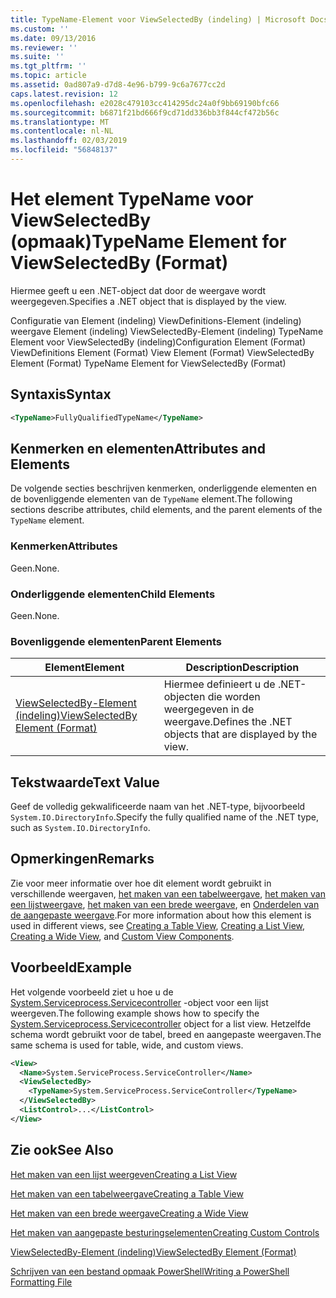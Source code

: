 ```yaml
---
title: TypeName-Element voor ViewSelectedBy (indeling) | Microsoft Docs
ms.custom: ''
ms.date: 09/13/2016
ms.reviewer: ''
ms.suite: ''
ms.tgt_pltfrm: ''
ms.topic: article
ms.assetid: 0ad807a9-d7d8-4e96-b799-9c6a7677cc2d
caps.latest.revision: 12
ms.openlocfilehash: e2028c479103cc414295dc24a0f9bb69190bfc66
ms.sourcegitcommit: b6871f21bd666f9cd71dd336bb3f844cf472b56c
ms.translationtype: MT
ms.contentlocale: nl-NL
ms.lasthandoff: 02/03/2019
ms.locfileid: "56848137"
---
```

# <a name="typename-element-for-viewselectedby-format"></a><span data-ttu-id="2b359-102">Het element TypeName voor ViewSelectedBy (opmaak)</span><span class="sxs-lookup"><span data-stu-id="2b359-102">TypeName Element for ViewSelectedBy (Format)</span></span>

<span data-ttu-id="2b359-103">Hiermee geeft u een .NET-object dat door de weergave wordt weergegeven.</span><span class="sxs-lookup"><span data-stu-id="2b359-103">Specifies a .NET object that is displayed by the view.</span></span>

<span data-ttu-id="2b359-104">Configuratie van Element (indeling) ViewDefinitions-Element (indeling) weergave Element (indeling) ViewSelectedBy-Element (indeling) TypeName Element voor ViewSelectedBy (indeling)</span><span class="sxs-lookup"><span data-stu-id="2b359-104">Configuration Element (Format) ViewDefinitions Element (Format) View Element (Format) ViewSelectedBy Element (Format) TypeName Element for ViewSelectedBy (Format)</span></span>

## <a name="syntax"></a><span data-ttu-id="2b359-105">Syntaxis</span><span class="sxs-lookup"><span data-stu-id="2b359-105">Syntax</span></span>

```xml
<TypeName>FullyQualifiedTypeName</TypeName>
```

## <a name="attributes-and-elements"></a><span data-ttu-id="2b359-106">Kenmerken en elementen</span><span class="sxs-lookup"><span data-stu-id="2b359-106">Attributes and Elements</span></span>

<span data-ttu-id="2b359-107">De volgende secties beschrijven kenmerken, onderliggende elementen en de bovenliggende elementen van de `TypeName` element.</span><span class="sxs-lookup"><span data-stu-id="2b359-107">The following sections describe attributes, child elements, and the parent elements of the `TypeName` element.</span></span>

### <a name="attributes"></a><span data-ttu-id="2b359-108">Kenmerken</span><span class="sxs-lookup"><span data-stu-id="2b359-108">Attributes</span></span>

<span data-ttu-id="2b359-109">Geen.</span><span class="sxs-lookup"><span data-stu-id="2b359-109">None.</span></span>

### <a name="child-elements"></a><span data-ttu-id="2b359-110">Onderliggende elementen</span><span class="sxs-lookup"><span data-stu-id="2b359-110">Child Elements</span></span>

<span data-ttu-id="2b359-111">Geen.</span><span class="sxs-lookup"><span data-stu-id="2b359-111">None.</span></span>

### <a name="parent-elements"></a><span data-ttu-id="2b359-112">Bovenliggende elementen</span><span class="sxs-lookup"><span data-stu-id="2b359-112">Parent Elements</span></span>

|<span data-ttu-id="2b359-113">Element</span><span class="sxs-lookup"><span data-stu-id="2b359-113">Element</span></span>|<span data-ttu-id="2b359-114">Description</span><span class="sxs-lookup"><span data-stu-id="2b359-114">Description</span></span>|
|-------------|-----------------|
|[<span data-ttu-id="2b359-115">ViewSelectedBy-Element (indeling)</span><span class="sxs-lookup"><span data-stu-id="2b359-115">ViewSelectedBy Element (Format)</span></span>](./viewselectedby-element-format.md)|<span data-ttu-id="2b359-116">Hiermee definieert u de .NET-objecten die worden weergegeven in de weergave.</span><span class="sxs-lookup"><span data-stu-id="2b359-116">Defines the .NET objects that are displayed by the view.</span></span>|

## <a name="text-value"></a><span data-ttu-id="2b359-117">Tekstwaarde</span><span class="sxs-lookup"><span data-stu-id="2b359-117">Text Value</span></span>

<span data-ttu-id="2b359-118">Geef de volledig gekwalificeerde naam van het .NET-type, bijvoorbeeld `System.IO.DirectoryInfo`.</span><span class="sxs-lookup"><span data-stu-id="2b359-118">Specify the fully qualified name of the .NET type, such as `System.IO.DirectoryInfo`.</span></span>

## <a name="remarks"></a><span data-ttu-id="2b359-119">Opmerkingen</span><span class="sxs-lookup"><span data-stu-id="2b359-119">Remarks</span></span>

<span data-ttu-id="2b359-120">Zie voor meer informatie over hoe dit element wordt gebruikt in verschillende weergaven, [het maken van een tabelweergave](./creating-a-table-view.md), [het maken van een lijstweergave](./creating-a-list-view.md), [het maken van een brede weergave](./creating-a-wide-view.md), en [ Onderdelen van de aangepaste weergave](./creating-custom-controls.md).</span><span class="sxs-lookup"><span data-stu-id="2b359-120">For more information about how this element is used in different views, see [Creating a Table View](./creating-a-table-view.md), [Creating a List View](./creating-a-list-view.md), [Creating a Wide View](./creating-a-wide-view.md), and [Custom View Components](./creating-custom-controls.md).</span></span>

## <a name="example"></a><span data-ttu-id="2b359-121">Voorbeeld</span><span class="sxs-lookup"><span data-stu-id="2b359-121">Example</span></span>

<span data-ttu-id="2b359-122">Het volgende voorbeeld ziet u hoe u de [System.Serviceprocess.Servicecontroller](/dotnet/api/System.ServiceProcess.ServiceController) -object voor een lijst weergeven.</span><span class="sxs-lookup"><span data-stu-id="2b359-122">The following example shows how to specify the [System.Serviceprocess.Servicecontroller](/dotnet/api/System.ServiceProcess.ServiceController) object for a list view.</span></span> <span data-ttu-id="2b359-123">Hetzelfde schema wordt gebruikt voor de tabel, breed en aangepaste weergaven.</span><span class="sxs-lookup"><span data-stu-id="2b359-123">The same schema is used for table, wide, and custom views.</span></span>

```xml
<View>
  <Name>System.ServiceProcess.ServiceController</Name>
  <ViewSelectedBy>
    <TypeName>System.ServiceProcess.ServiceController</TypeName>
  </ViewSelectedBy>
  <ListControl>...</ListControl>
</View>
```

## <a name="see-also"></a><span data-ttu-id="2b359-124">Zie ook</span><span class="sxs-lookup"><span data-stu-id="2b359-124">See Also</span></span>

[<span data-ttu-id="2b359-125">Het maken van een lijst weergeven</span><span class="sxs-lookup"><span data-stu-id="2b359-125">Creating a List View</span></span>](./creating-a-list-view.md)

[<span data-ttu-id="2b359-126">Het maken van een tabelweergave</span><span class="sxs-lookup"><span data-stu-id="2b359-126">Creating a Table View</span></span>](./creating-a-table-view.md)

[<span data-ttu-id="2b359-127">Het maken van een brede weergave</span><span class="sxs-lookup"><span data-stu-id="2b359-127">Creating a Wide View</span></span>](./creating-a-wide-view.md)

[<span data-ttu-id="2b359-128">Het maken van aangepaste besturingselementen</span><span class="sxs-lookup"><span data-stu-id="2b359-128">Creating Custom Controls</span></span>](./creating-custom-controls.md)

[<span data-ttu-id="2b359-129">ViewSelectedBy-Element (indeling)</span><span class="sxs-lookup"><span data-stu-id="2b359-129">ViewSelectedBy Element (Format)</span></span>](./viewselectedby-element-format.md)

[<span data-ttu-id="2b359-130">Schrijven van een bestand opmaak PowerShell</span><span class="sxs-lookup"><span data-stu-id="2b359-130">Writing a PowerShell Formatting File</span></span>](./writing-a-powershell-formatting-file.md)
